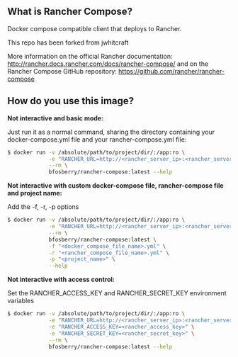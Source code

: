 ## What is Rancher Compose? ##

Docker compose compatible client that deploys to Rancher.

This repo has been forked from jwhitcraft

More information on the official Rancher documentation: http://rancher.docs.rancher.com/docs/rancher-compose/ and on the Rancher Compose GitHub repository: https://github.com/rancher/rancher-compose

## How do you use this image? ##

**Not interactive and basic mode:**

Just run it as a normal command, sharing the directory containing your docker-compose.yml file and your rancher-compose.yml file:

```bash
$ docker run -v /absolute/path/to/project/dir/:/app:ro \
             -e "RANCHER_URL=http://<rancher_server_ip>:<rancher_server_port>/v1" \
             --rm \
             bfosberry/rancher-compose:latest --help
```

**Not interactive with custom docker-compose file, rancher-compose file and project name:**

Add the -f, -r, -p options

```bash
$ docker run -v /absolute/path/to/project/dir/:/app:ro \
             -e "RANCHER_URL=http://<rancher_server_ip>:<rancher_server_port>/v1" \
             --rm \
             bfosberry/rancher-compose:latest \
             -f "<docker_compose_file_name>.yml" \
             -r "<rancher_compose_file_name>.yml" \
             -p "<project_name>" \
             --help
```

**Not interactive with access control:**

Set the RANCHER_ACCESS_KEY and RANCHER_SECRET_KEY environment variables

```bash
$ docker run -v /absolute/path/to/project/dir/:/app:ro \
             -e "RANCHER_URL=http://<rancher_server_ip>:<rancher_server_port>/v1" \
             -e "RANCHER_ACCESS_KEY=<rancher_access_key>" \
             -e "RANCHER_SECRET_KEY=<rancher_secret_key>" \
             --rm \
             bfosberry/rancher-compose:latest --help
```

